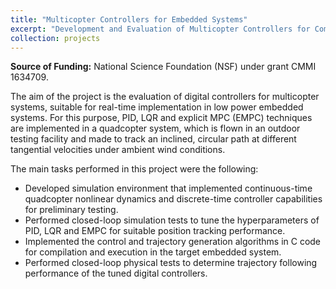 ```yaml
---
title: "Multicopter Controllers for Embedded Systems"
excerpt: "Development and Evaluation of Multicopter Controllers for Computationally Limited Embedded Systems <br/><img src='/images/videos/embedded_thumbnail.png'>"
collection: projects
---
```


<b>Source of Funding:</b> National Science Foundation (NSF) under grant CMMI 1634709.

The aim of the project is the evaluation of digital controllers for multicopter systems, suitable for real-time implementation in low power embedded systems. For this purpose, PID, LQR and explicit MPC (EMPC) techniques are implemented in a quadcopter system, which is flown in an outdoor testing facility and made to track an inclined, circular path at different tangential velocities under ambient wind conditions.

The main tasks performed in this project were the following:

- Developed simulation environment that implemented continuous-time quadcopter nonlinear dynamics and discrete-time controller capabilities for preliminary testing.
- Performed closed-loop simulation tests to tune the hyperparameters of PID, LQR and EMPC for suitable position tracking performance.
- Implemented the control and trajectory generation algorithms in C code for compilation and execution in the target embedded system.
- Performed closed-loop physical tests to determine trajectory following performance of the tuned digital controllers.
